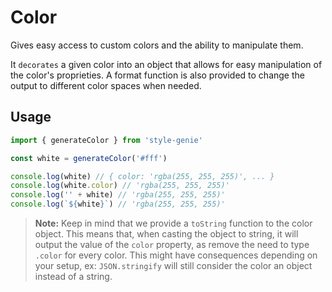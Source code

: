 # Color

Gives easy access to custom colors and the ability to manipulate them.

It `decorates` a given color into an object that allows for easy manipulation of the color's proprieties. A format function is also provided to change the output to different color spaces when needed.

## Usage

```javascript
import { generateColor } from 'style-genie'

const white = generateColor('#fff')

console.log(white) // { color: 'rgba(255, 255, 255)', ... }
console.log(white.color) // 'rgba(255, 255, 255)'
console.log('' + white) // 'rgba(255, 255, 255)'
console.log(`${white}`) // 'rgba(255, 255, 255)'
```

> **Note:** Keep in mind that we provide a `toString` function to the color object. This means that, when casting the object to string, it will output the value of the `color` property, as remove the need to type `.color` for every color. This might have consequences depending on your setup, ex: `JSON.stringify` will still consider the color an object instead of a string.
